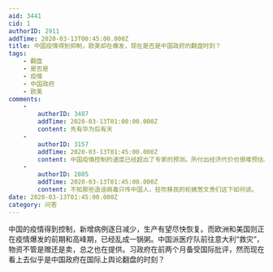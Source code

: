 ```yaml
---
aid: 3441
cid: 1
authorID: 2911
addTime: 2020-03-13T00:45:00.000Z
title: 中国疫情得到抑制，欧美却在爆发，现在是否是中国政府的翻盘时刻？
tags:
    - 翻盘
    - 是否是
    - 疫情
    - 中国政府
    - 欧美
comments:
    -
        authorID: 3487
        addTime: 2020-03-13T01:00:00.000Z
        content: 先有华为后有天
    -
        authorID: 3157
        addTime: 2020-03-13T01:45:00.000Z
        content: 中国疫情控制的速度已经超出了专家的预测。所付出经济代价也很难预估。
    -
        authorID: 2805
        addTime: 2020-03-13T01:45:00.000Z
        content: 不知那些造谣病毒只传中国人，狂吹移民的轮姨葱文贵们这下如何说。
date: 2020-03-13T01:45:00.000Z
category: 问答
---
```


中国的疫情得到控制，新增病例逐日减少，生产有望尽快恢复。而欧洲和美国则正在疫情爆发的前期和高峰期，已经乱成一锅粥。中国派医疗队前往意大利“救灾”，物资不管是赠还是卖，总之也在提供。习政府在前两个月备受国际批评，然而现在看上去似乎是中国政府在国际上舆论翻盘的时刻？
